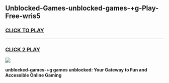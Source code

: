 
## Unblocked-Games-unblocked-games-+g-Play-Free-wris5
<h3>
<a href="https://premium76.site?title=unblocked-games-+g&ref=21A">CLICK TO PLAY</a></h3>
<hr>

<h3>
<a href="https://premium76.site?title=unblocked-games-+g&ref=21A">CLICK 2 PLAY</a>
  
</h3>

<a href="https://premium76.site?title=unblocked-games-+g&ref=21A"><img src="https://clearcache.store/games.png"></a>


**unblocked-games-+g games unblocked: Your Gateway to Fun and Accessible Online Gaming**
